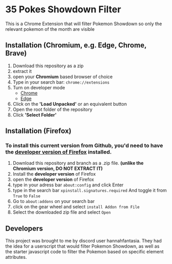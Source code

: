 # 35 Pokes Showdown Filter
This is a Chrome Extension that will filter Pokemon Showdown so only the relevant pokemon of the month are visible

## Installation (Chromium, e.g. Edge, Chrome, Brave)

1. Download this repository as a zip
2. extract it
3. open your **Chromium** based browser of choice
4. Type in your search bar: `chrome://extensions`
5. Turn on developer mode
   * [Chrome](https://support.google.com/chrome/thread/155712634?hl=en&msgid=157192351)
   * [Edge](https://learn.microsoft.com/en-us/microsoft-edge/extensions-chromium/getting-started/extension-sideloading)
6. Click on the **'Load Unpacked'** or an equivalent button
7. Open the root folder of the repository
8. Click **'Select Folder'**


## Installation (Firefox)
### To install this current version from Github, you'd need to have the [developer version of Firefox](https://www.mozilla.org/en-US/firefox/developer) installed.

1. Download this repository and branch as a .zip file. **(unlike the Chromium version, DO NOT EXTRACT IT)**
2. Install the **developer version** of Firefox
3. open the **developer version** of Firefox
4. type in your adress bar `about:config` and click Enter
5. type in the search bar `xpinstall.signatures.required` And toggle it from `True` to `False`
6. Go to `about:addons` on your search bar
7. click on the gear wheel and select `install Addon from File`
8. Select the downloaded zip file and select `Open`


## Developers
This project was brought to me by discord user hannahfantasia. They had the idea for a userscript that would filter Pokemon Showdown, as well as the starter javascript code to filter the Pokemon based on specific element attributes.
